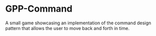 # GPP-Command
A small game showcasing an implementation of the command design pattern that allows the user to move back and forth in time.
